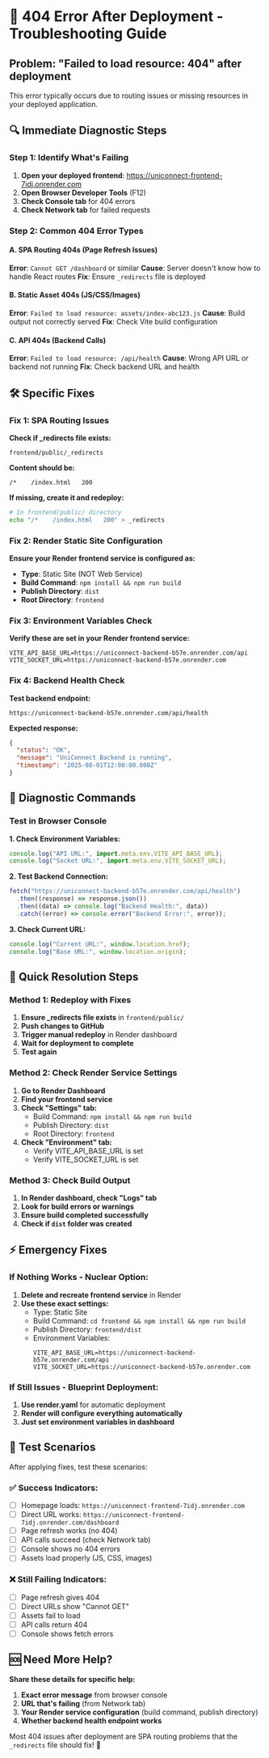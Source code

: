 # 🚨 404 Error After Deployment - Troubleshooting Guide

## Problem: "Failed to load resource: 404" after deployment

This error typically occurs due to routing issues or missing resources in your deployed application.

## 🔍 Immediate Diagnostic Steps

### Step 1: Identify What's Failing

1. **Open your deployed frontend**: https://uniconnect-frontend-7idj.onrender.com
2. **Open Browser Developer Tools** (F12)
3. **Check Console tab** for 404 errors
4. **Check Network tab** for failed requests

### Step 2: Common 404 Error Types

#### A. **SPA Routing 404s** (Page Refresh Issues)

**Error**: `Cannot GET /dashboard` or similar
**Cause**: Server doesn't know how to handle React routes
**Fix**: Ensure `_redirects` file is deployed

#### B. **Static Asset 404s** (JS/CSS/Images)

**Error**: `Failed to load resource: assets/index-abc123.js`
**Cause**: Build output not correctly served
**Fix**: Check Vite build configuration

#### C. **API 404s** (Backend Calls)

**Error**: `Failed to load resource: /api/health`
**Cause**: Wrong API URL or backend not running
**Fix**: Check backend URL and health

## 🛠️ Specific Fixes

### Fix 1: SPA Routing Issues

**Check if \_redirects file exists:**

```
frontend/public/_redirects
```

**Content should be:**

```
/*    /index.html   200
```

**If missing, create it and redeploy:**

```bash
# In frontend/public/ directory
echo "/*    /index.html   200" > _redirects
```

### Fix 2: Render Static Site Configuration

**Ensure your Render frontend service is configured as:**

- **Type**: Static Site (NOT Web Service)
- **Build Command**: `npm install && npm run build`
- **Publish Directory**: `dist`
- **Root Directory**: `frontend`

### Fix 3: Environment Variables Check

**Verify these are set in your Render frontend service:**

```
VITE_API_BASE_URL=https://uniconnect-backend-b57e.onrender.com/api
VITE_SOCKET_URL=https://uniconnect-backend-b57e.onrender.com
```

### Fix 4: Backend Health Check

**Test backend endpoint:**

```
https://uniconnect-backend-b57e.onrender.com/api/health
```

**Expected response:**

```json
{
  "status": "OK",
  "message": "UniConnect Backend is running",
  "timestamp": "2025-08-01T12:00:00.000Z"
}
```

## 🧪 Diagnostic Commands

### Test in Browser Console

**1. Check Environment Variables:**

```javascript
console.log("API URL:", import.meta.env.VITE_API_BASE_URL);
console.log("Socket URL:", import.meta.env.VITE_SOCKET_URL);
```

**2. Test Backend Connection:**

```javascript
fetch("https://uniconnect-backend-b57e.onrender.com/api/health")
  .then((response) => response.json())
  .then((data) => console.log("Backend Health:", data))
  .catch((error) => console.error("Backend Error:", error));
```

**3. Check Current URL:**

```javascript
console.log("Current URL:", window.location.href);
console.log("Base URL:", window.location.origin);
```

## 🔄 Quick Resolution Steps

### Method 1: Redeploy with Fixes

1. **Ensure \_redirects file exists** in `frontend/public/`
2. **Push changes to GitHub**
3. **Trigger manual redeploy** in Render dashboard
4. **Wait for deployment to complete**
5. **Test again**

### Method 2: Check Render Service Settings

1. **Go to Render Dashboard**
2. **Find your frontend service**
3. **Check "Settings" tab:**
   - Build Command: `npm install && npm run build`
   - Publish Directory: `dist`
   - Root Directory: `frontend`
4. **Check "Environment" tab:**
   - Verify VITE_API_BASE_URL is set
   - Verify VITE_SOCKET_URL is set

### Method 3: Check Build Output

1. **In Render dashboard, check "Logs" tab**
2. **Look for build errors or warnings**
3. **Ensure build completed successfully**
4. **Check if `dist` folder was created**

## ⚡ Emergency Fixes

### If Nothing Works - Nuclear Option:

1. **Delete and recreate frontend service** in Render
2. **Use these exact settings:**
   - Type: Static Site
   - Build Command: `cd frontend && npm install && npm run build`
   - Publish Directory: `frontend/dist`
   - Environment Variables:
     ```
     VITE_API_BASE_URL=https://uniconnect-backend-b57e.onrender.com/api
     VITE_SOCKET_URL=https://uniconnect-backend-b57e.onrender.com
     ```

### If Still Issues - Blueprint Deployment:

1. **Use render.yaml** for automatic deployment
2. **Render will configure everything automatically**
3. **Just set environment variables in dashboard**

## 📱 Test Scenarios

After applying fixes, test these scenarios:

### ✅ Success Indicators:

- [ ] Homepage loads: `https://uniconnect-frontend-7idj.onrender.com`
- [ ] Direct URL works: `https://uniconnect-frontend-7idj.onrender.com/dashboard`
- [ ] Page refresh works (no 404)
- [ ] API calls succeed (check Network tab)
- [ ] Console shows no 404 errors
- [ ] Assets load properly (JS, CSS, images)

### ❌ Still Failing Indicators:

- [ ] Page refresh gives 404
- [ ] Direct URLs show "Cannot GET"
- [ ] Assets fail to load
- [ ] API calls return 404
- [ ] Console shows fetch errors

## 🆘 Need More Help?

**Share these details for specific help:**

1. **Exact error message** from browser console
2. **URL that's failing** (from Network tab)
3. **Your Render service configuration** (build command, publish directory)
4. **Whether backend health endpoint works**

Most 404 issues after deployment are SPA routing problems that the `_redirects` file should fix! 🎯
